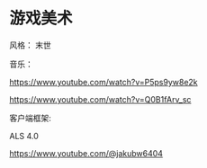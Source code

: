 # 游戏美术

风格： 末世

音乐：

https://www.youtube.com/watch?v=P5ps9yw8e2k

https://www.youtube.com/watch?v=Q0B1fArv_sc



客户端框架:

ALS 4.0

https://www.youtube.com/@jakubw6404

